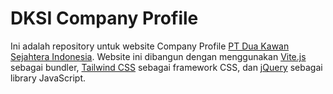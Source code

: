 # DKSI Company Profile

Ini adalah repository untuk website Company Profile [PT Dua Kawan Sejahtera Indonesia](https://dksi.co.id/). Website ini dibangun dengan menggunakan [Vite.js](https://vitejs.dev/) sebagai bundler, [Tailwind CSS](https://tailwindcss.com/) sebagai framework CSS, dan [jQuery](https://jquery.com/) sebagai library JavaScript.